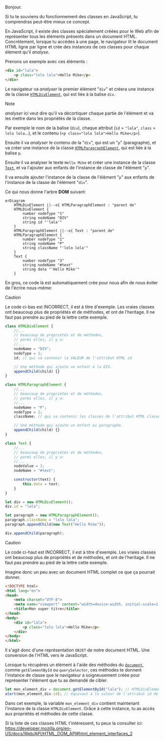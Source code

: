 Bonjour.

Si tu te souviens du fonctionnement des classes en JavaScript, tu comprendras peut-être mieux ce concept.

En JavaScript, il existe des classes spécialement créées pour le Web afin de représenter tous les éléments présents dans
un document HTML. Concrètement, lorsque tu accèdes à une page, le navigateur lit le document HTML ligne par ligne et
crée des instances de ces classes pour chaque élément qu'il _analyse_.

Prenons un exemple avec ces éléments :

```html
<div id="lala">
	<p class="lolo lola">Hello Mike</p>
</div>
```

Le navigateur va _analyser_ le premier élément "`div`" et créera une instance de la classe
[`HTMLDivElement`](https://developer.mozilla.org/en-US/docs/Web/API/HTMLDivElement), qui est liée à la balise `div`.

> [!NOTE]
>
> _analyser_ ici veut dire qu'il va décortiquer chaque partie de l'élément et va les mettre dans les propriétés de la classe.
>
> Par exemple le nom de la balise (`div`), chaque attribut (`id` = `"lala"`, `class` = `lolo lola`...),
> et le contenu (`<p class="lolo lola">Hello Mike</p>`).

Ensuite il va _analyser_ le contenu de la "`div`", qui est un "`p`" (paragraphe), et va créer une instance de la classe
[`HTMLParagraphElement`](https://developer.mozilla.org/en-US/docs/Web/API/HTMLParagraphElement), qui est liée à la
balise `p`.

Ensuite il va analyser le texte `Hello Mike` et créer une instance de la classe
[`Text`](https://developer.mozilla.org/en-US/docs/Web/API/Text), et va l'ajouter aux enfants de l'instance de classe de
l'élément "`p`".

Il va ensuite ajouter l'instance de la classe de l'élément "`p`" aux enfants de l'instance de la classe de l'élément
"`div`".

Ce qui nous donne l'arbre **DOM** suivant:

```mermaid
erDiagram
	HTMLDivElement ||--o{ HTMLParagraphElement : "parent de"
	HTMLDivElement {
		number nodeType "1"
		string nodeName "DIV"
		string id "'lala'"
	}
	HTMLParagraphElement ||--o{ Text : "parent de"
	HTMLParagraphElement {
		number nodeType "1"
		string nodeName "P"
		string className "'lolo lola'"
	}
	Text {
		number nodeType "3"
		string nodeName "#text"
		string data "'Hello Mike'"
	}
```

En gros, ce code là est automatiquement crée pour nous afin de nous éviter de l'écrire nous-même:

> [!CAUTION]
>
> Le code ci-bas est INCORRECT, il est à titre d'exemple. Les vraies classes ont beaucoup plus de propriétés et de
> méthodes, et ont de l'heritage. Il ne faut pas prendre au pied de la lettre cette exemple.

```js
class HTMLDivElement {
	//...
	// beaucoup de propriétés et de méthodes,
	// parmi elles, il y a:
	//...
	nodeName = "DIV";
	nodeType = 1;
	id; // qui va contenir la VALEUR de l'attribut HTML id

	// Une méthode qui ajoute un enfant à la DIV.
	appendChild(child) {}
}

class HTMLParagraphElement {
	//...
	// beaucoup de propriétés et de méthodes,
	// parmi elles, il y a:
	//...
	nodeName = "P";
	nodeType = 1;
	className; // qui va contenir les classes de l'attribut HTML classes

	// Une méthode qui ajoute un enfant au paragraphe.
	appendChild(child) {}
}

class Text {
	//...
	// beaucoup de propriétés et de méthodes,
	// parmi elles, il y a:
	//...
	nodeValue = 3;
	nodeName = "#text";

	constructor(text) {
		this.data = text;
	}
}

let div = new HTMLDivElement();
div.id = "lala";

let paragraph = new HTMLParagraphElement();
paragraph.className = "lolo lola";
paragraph.appendChild(new Text("Hello Mike"));

div.appendChild(paragraph);
```

> [!CAUTION]
>
> Le code ci-haut est INCORRECT, il est à titre d'exemple. Les vraies classes ont beaucoup plus de propriétés et de
> méthodes, et ont de l'heritage. Il ne faut pas prendre au pied de la lettre cette exemple.

Imagine donc un peu avec un document HTML complet ce que ça pourrait donner.

```html
<!DOCTYPE html>
<html lang="en">
<head>
	<meta charset="UTF-8">
	<meta name="viewport" content="width=device-width, initial-scale=1.0">
	<title>Mon super titre</title>
</head>
<body>
	<div id="lala">
		<p class="lolo lola">Hello Mike</p>
	</div>
</body>
</html>
```

Il s'agit donc d'une représentation `OBJET` de notre document HTML. Une conversion de l'HTML vers le JavaScript.

Lorsque tu récupères un élément à l'aide des méthodes du
[`document`](https://developer.mozilla.org/en-US/docs/Web/API/Document), comme `getElementById` ou `querySelector`, ces
méthodes te donnent l'instance de classe que le navigateur a soigneusement créée pour représenter l'élément que tu as
demandé de cibler.

```js
let mon_element_div = document.getElementById("lala"); // HTMLDivElement
alert(mon_element_div.id); // équivaut à la valeur de l'attribut id de la div (= "lala")
```

Dans cet exemple, la variable `mon_element_div` contient maintenant l'instance de la classe `HTMLDivElement`. Grâce à
cette instance, tu as accès aux propriétés et méthodes de cette classe.

Si la liste de ces classes HTML t'intéressent, tu peux la consulter ici: https://developer.mozilla.org/en-US/docs/Web/API/HTML_DOM_API#html_element_interfaces_2
